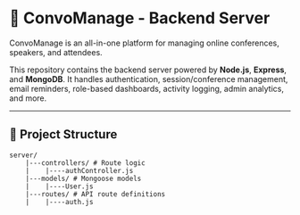 # 📡 ConvoManage - Backend Server

ConvoManage is an all-in-one platform for managing online conferences, speakers, and attendees.

This repository contains the backend server powered by **Node.js**, **Express**, and **MongoDB**. It handles authentication, session/conference management, email reminders, role-based dashboards, activity logging, admin analytics, and more.

---

## 📁 Project Structure
```
server/
    |---controllers/ # Route logic
    |    |----authController.js    
    |---models/ # Mongoose models
    |    |----User.js
    |---routes/ # API route definitions
    |    |----auth.js

```